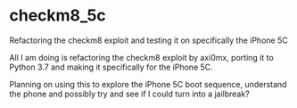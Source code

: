 # checkm8_5c
Refactoring the checkm8 exploit and testing it on specifically the iPhone 5C

All I am doing is refactoring the checkm8 exploit by axi0mx, porting it to Python 3.7 and making it specifically for the iPhone 5C.

Planning on using this to explore the iPhone 5C boot sequence, understand the phone and possibly try and see if I could turn into a jailbreak?
